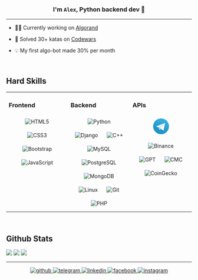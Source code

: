 ### <div align="center">I'm `Alex`, Python backend dev 🐍</div>
---
- 👨‍💻 Currently working on [Algorand](https://github.com/Segfaul/algorand)   

- 📑 Solved 30+ katas on [Codewars](https://www.codewars.com/users/Featrz)

- 💡 My first algo-bot made 30% per month

<br/>

## Hard Skills
<table><tr><td valign="top" width="33%">

### Frontend  
<div align="center">    
<img style="margin: 10px" src="https://upload.wikimedia.org/wikipedia/commons/thumb/6/61/HTML5_logo_and_wordmark.svg/2048px-HTML5_logo_and_wordmark.svg.png" alt="HTML5" height="50" />  
<img style="margin: 10px" src="https://upload.wikimedia.org/wikipedia/commons/thumb/d/d5/CSS3_logo_and_wordmark.svg/1200px-CSS3_logo_and_wordmark.svg.png" alt="CSS3" height="50" />  
<img style="margin: 10px" src="https://cdn.worldvectorlogo.com/logos/bootstrap-4.svg" alt="Bootstrap" height="43" /> 
<img style="margin: 10px" src="https://upload.wikimedia.org/wikipedia/commons/thumb/9/99/Unofficial_JavaScript_logo_2.svg/2048px-Unofficial_JavaScript_logo_2.svg.png" alt="JavaScript" height="43" />    
</div></td><td valign="top" width="33%">

### Backend  
<div align="center">    
<img style="margin: 10px" src="https://upload.wikimedia.org/wikipedia/commons/thumb/c/c3/Python-logo-notext.svg/800px-Python-logo-notext.svg.png" alt="Python" height="50" /> 
<img style="margin: 10px" src="https://www.djangoproject.com/m/img/logos/django-logo-negative.png" alt="Django" height="35" />   
<img style="margin: 10px" src="https://upload.wikimedia.org/wikipedia/commons/thumb/1/18/ISO_C%2B%2B_Logo.svg/1822px-ISO_C%2B%2B_Logo.svg.png" alt="C++" height="50" />  
<img style="margin: 10px" src="https://icons.iconarchive.com/icons/papirus-team/papirus-apps/512/mysql-workbench-icon.png" alt="MySQL" height="50" /> 
<img style="margin: 10px" src="https://upload.wikimedia.org/wikipedia/commons/thumb/2/29/Postgresql_elephant.svg/1985px-Postgresql_elephant.svg.png" alt="PostgreSQL" height="50" /> 
<img style="margin: 10px" src="https://cdn.icon-icons.com/icons2/2415/PNG/512/mongodb_original_logo_icon_146424.png" alt="MongoDB" height="50" />  
<img style="margin: 10px" src="https://upload.wikimedia.org/wikipedia/commons/thumb/3/35/Tux.svg/1200px-Tux.svg.png" alt="Linux" height="50" />  
<img style="margin: 10px" src="https://upload.wikimedia.org/wikipedia/commons/thumb/3/3f/Git_icon.svg/2048px-Git_icon.svg.png" alt="Git" height="50" />  
<img style="margin: 10px" src="https://upload.wikimedia.org/wikipedia/commons/thumb/2/27/PHP-logo.svg/2560px-PHP-logo.svg.png" alt="PHP" height="33" /> 

</div></td><td valign="top" width="33%">

### APIs  
<div align="center">  
<img style="margin: 10px" src="https://raw.githubusercontent.com/github/explore/80688e429a7d4ef2fca1e82350fe8e3517d3494d/topics/telegram/telegram.png" alt="Telegram" height="43" />  
<img style="margin: 10px" src="https://upload.wikimedia.org/wikipedia/commons/5/57/Binance_Logo.png" alt="Binance" height="43" />  
<img style="margin: 10px" src="https://upload.wikimedia.org/wikipedia/commons/thumb/0/04/ChatGPT_logo.svg/1024px-ChatGPT_logo.svg.png" alt="GPT" height="50" />  
<img style="margin: 10px" src="https://seeklogo.com/images/C/coinmarketcap-logo-064D167A0E-seeklogo.com.png" alt="CMC" height="50" />  
<img style="margin: 10px" src="https://static.coingecko.com/s/thumbnail-d5a7c1de76b4bc1332e48227dc1d1582c2c92721b5552aae76664eecb68345c9.png" alt="CoinGecko" height="50" />  
</div></td></tr></table>  

<br/>  

## Github Stats  
![](http://github-profile-summary-cards.vercel.app/api/cards/profile-details?username=Segfaul&theme=noctis_minimus)
![](http://github-profile-summary-cards.vercel.app/api/cards/repos-per-language?username=Segfaul&theme=noctis_minimus)
![](http://github-profile-summary-cards.vercel.app/api/cards/most-commit-language?username=Segfaul&theme=noctis_minimus)
<br/>
___
<div align="center">
<a href="https://github.com/segfaul" target="_blank">
<img src=https://img.shields.io/badge/github-%2324292e.svg?&style=for-the-badge&logo=github&logoColor=white alt=github style="margin-bottom: 5px;" />
</a>
<a href="https://t.me/percoit" target="_blank">
<img src=https://img.shields.io/badge/-telegram-blue?&style=for-the-badge&logo=telegram&logoColor=white alt=telegram style="margin-bottom: 5px;" />
</a>
<a href="https://linkedin.com/in/" target="_blank">
<img src=https://img.shields.io/badge/linkedin-%231E77B5.svg?&style=for-the-badge&logo=linkedin&logoColor=white alt=linkedin style="margin-bottom: 5px;" />
</a>

<a href="https://www.codewars.com/users/Featrz" target="_blank">
<img src=https://img.shields.io/badge/-codewars-red?&style=for-the-badge&logo=codewars&logoColor=white alt=facebook style="margin-bottom: 5px;" />
</a>
<a href="https://leetcode.com/Segfaul/" target="_blank">
<img src=https://img.shields.io/badge/-leetcode-grey?&style=for-the-badge&logo=leetcode&logoColor=white alt=instagram style="margin-bottom: 5px;" />
</a>  
</div>  
<br/>


